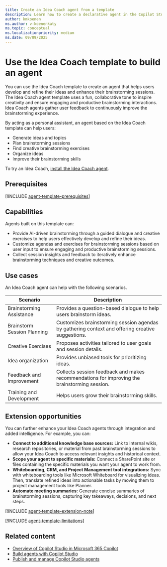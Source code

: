 ```yaml
---
title: Create an Idea Coach agent from a template
description: Learn how to create a declarative agent in the Copilot Studiofrom the Idea Coach template.
author: kmkoenen
ms.author: v-koenenkaty
ms.topic: conceptual
ms.localizationpriority: medium
ms.date: 09/09/2025
---
```


# Use the Idea Coach template to build an agent

You can use the Idea Coach template to create an agent that helps users develop and refine their ideas and enhance their brainstorming sessions. The Idea Coach agent template uses a fun, collaborative tone to inspire creativity and ensure engaging and productive brainstorming interactions. Idea Coach agents gather user feedback to continuously improve the brainstorming experience.

By acting as a personal assistant, an agent based on the Idea Coach template can help users:

- Generate ideas and topics
- Plan brainstorming sessions
- Find creative brainstorming exercises
- Organize ideas
- Improve their brainstorming skills

To try an Idea Coach, [install the Idea Coach agent](https://teams.microsoft.com/l/app/03386cc1-d424-4eaa-95a8-4a8ec605190e?source=share-app-dialog).

## Prerequisites

[!INCLUDE [agent-template-prerequisites](includes/agent-template-prerequisites.md)]

## Capabilities

Agents built on this template can:

- Provide AI-driven brainstorming through a guided dialogue and creative exercises to help users effectively develop and refine their ideas.
- Customize agendas and exercises for brainstorming sessions based on user input to ensure engaging and productive brainstorming sessions.
- Collect session insights and feedback to iteratively enhance brainstorming techniques and creative outcomes.

## Use cases

An Idea Coach agent can help with the following scenarios.

| **Scenario** | **Description** |
| ----------   | ----------  |
| Brainstorming Assistance | Provides a question-based dialogue to help users brainstorm ideas. |
| Brainstorm Session Planning | Customizes brainstorming session agendas by gathering context and offering creative suggestions. |
| Creative Exercises | Proposes activities tailored to user goals and session details.|
| Idea organization | Provides unbiased tools for prioritizing ideas. |
| Feedback and Improvement | Collects session feedback and makes recommendations for improving the brainstorming session. |
| Training and Development | Helps users grow their brainstorming skills. |

## Extension opportunities

You can further enhance your Idea Coach agents through integration and added intelligence. For example, you can:

- **Connect to additional knowledge base sources:** Link to internal wikis, research repositories, or material from past brainstorming sessions to allow your Idea Coach to access  relevant insights and historical context.
- **Scope your agent to specific materials:** Connect a SharePoint site or files containing the specific materials you want your agent to work from.
- **Whiteboarding, CRM, and Project Management tool integrations:** Sync with whiteboarding tools like Microsoft Whiteboard for visualizing ideas. Then, translate refined ideas into actionable tasks by moving them to project management tools like Planner.
- **Automate meeting summaries:** Generate concise summaries of brainstorming sessions, capturing key takeaways, decisions, and next steps.

<!-- Note about IT involvement -->
[!INCLUDE [agent-template-extension-note](includes/agent-template-extension-note.md)]

<!-- Limitations -->

[!INCLUDE [agent-template-limitations](includes/agent-template-limitations.md)]

## Related content

- [Overview of Copilot Studio in Microsoft 365 Copilot](copilot-studio-lite.md)
- [Build agents with Copilot Studio](copilot-studio-lite-build.md)
- [Publish and manage Copilot Studio agents](copilot-studio-lite-publish-agent.md)